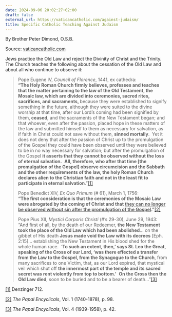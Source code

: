 ```yaml
---
date: 2024-09-06 20:02:27+02:00
draft: false
external_url: https://vaticancatholic.com/against-judaism/
title: Specific Catholic Teaching Against Judaism
---
```



By Brother Peter Dimond, O.S.B.

Source: [vaticancatholic.com](https://vaticancatholic.com/against-judaism/)


<p>Jews practice the Old Law and reject the Divinity of Christ and the Trinity.  The Church teaches the following about the cessation of the Old Law and about all who continue to observe it:</p>

<blockquote>
<p>Pope Eugene IV, <em>Council of Florence</em>, 1441, ex cathedra:<br /><strong>“The Holy Roman Church firmly believes, professes and teaches that the matter pertaining to the law of the Old Testament, the Mosaic law, which are divided into ceremonies, sacred rites, sacrifices, and sacraments, </strong>because they were established to signify something in the future, although they were suited to the divine worship at that time, after our Lord’s coming had been signified by them,<strong> ceased</strong>, and the sacraments of the New Testament began; and that whoever, even after the passion, placed hope in these matters of the law and submitted himself to them as necessary for salvation, as if faith in Christ could not save without them, <strong>sinned mortally</strong>.  Yet it does not deny that after the passion of Christ up to the promulgation of the Gospel they could have been observed until they were believed to be in no way necessary for salvation; but after the promulgation of the Gospel <strong>it asserts that they cannot be observed without the loss of eternal salvation.</strong>  <strong>All, therefore, who after that time [the promulgation of the Gospel] observe circumcision and the Sabbath and the other requirements of the law, the holy Roman Church declares alien to the Christian faith and not in the least fit to participate in eternal salvation</strong>.”<a href="#_edn1" name="_ednref1">[1]</a></p>

<p>Pope Benedict XIV, <em>Ex Quo Primum</em> (# 61), March 1, 1756:<br /><strong>“The first consideration is that the ceremonies of the Mosaic Law were abrogated by the coming of Christ and that <u>they can no longer be observed without sin after the promulgation of the Gospel</u>.”</strong><a href="#_edn2" name="_ednref2">[2]</a></p>

<p>Pope Pius XII, <em>Mystici Corporis Christi</em> (#’s 29-30), June 29, 1943: “And first of all, by the death of our Redeemer, <strong>the New Testament took the place of the Old Law which had been abolished</strong>… on the gibbet of His death<strong> Jesus made void the Law with its decrees</strong> [Eph. 2:15]… establishing the New Testament in His blood shed for the whole human race.  ‘<strong>To such an extent, then,’ says St. Leo the Great, speaking of the Cross of our Lord, ‘was there effected a transfer from the Law to the Gospel, from the Synagogue to the Church</strong>, from many sacrifices to one Victim, that, as our Lord expired, that mystical veil which shut off <strong>the innermost part of the temple and its sacred secret was rent violently from top to bottom.’</strong>  <strong>On the Cross then the Old Law died</strong>, soon to be buried and to be a bearer of death…”<a href="#_edn3" name="_ednref3">[3]</a></p>
</blockquote>

<div class="footnotes">
<div>
<p><a href="#_ednref1" name="_edn1">[1]</a> Denzinger 712.</p>
</div>
<div>
<p><a href="#_ednref2" name="_edn2">[2]</a> <em>The Papal Encyclicals</em>, Vol. 1 (1740-1878), p. 98.</p>
</div>
<div>
<p><a href="#_ednref3" name="_edn3">[3]</a> <em>The Papal Encyclicals</em>, Vol. 4 (1939-1958), p. 42.</p>
</div>
</div>
</div>
